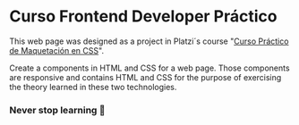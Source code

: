 # Curso Frontend Developer Práctico

This web page was designed as a project in Platzi´s course "[Curso Práctico de Maquetación en CSS](www.platzi.com/cursos/frontend-developer-practico/ "Accede al curso")".

Create a components in HTML and CSS for a web page. Those components are responsive and contains HTML and CSS for the purpose of exercising the theory learned in these two technologies.

### Never stop learning 💚